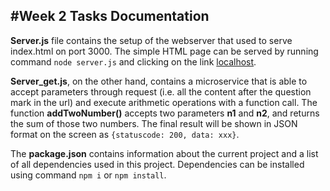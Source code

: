 #Week 2 Tasks Documentation
---
**Server.js** file contains the setup of the webserver that used to serve index.html on port 3000. 
The simple HTML page can be served by running command `node server.js` and clicking on the link [localhost](http://localhost:3000/).

**Server_get.js**, on the other hand, contains a microservice that is able to accept parameters through request (i.e. all the content after the question mark in the url) and execute arithmetic operations with a function call.
The function **addTwoNumber()** accepts two parameters **n1** and **n2**, and returns the sum of those two numbers. The final result will be shown in JSON format on the screen as `{statuscode: 200, data: xxx}`. 

The **package.json** contains information about the current project and a list of all dependencies used in this project. Dependencies can be installed using command `npm i` or `npm install`.
